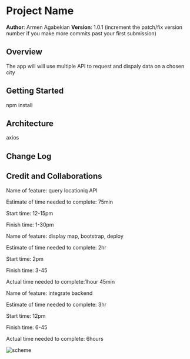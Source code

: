 # Project Name

**Author**: Armen Agabekian
**Version**: 1.0.1 (increment the patch/fix version number if you make more commits past your first submission)

## Overview
The app will will use multiple API to request and dispaly data on a chosen city

## Getting Started
npm install

## Architecture
axios

## Change Log
<!-- Use this area to document the iterative changes made to your application as each feature is successfully implemented. Use time stamps. Here's an example:

01-01-2001 4:59pm - Application now has a fully-functional express server, with a GET route for the location resource. -->

## Credit and Collaborations
<!-- Give credit (and a link) to other people or resources that helped you build this application. -->

Name of feature: query locationiq API

Estimate of time needed to complete: 75min

Start time: 12-15pm

Finish time: 1-30pm


Name of feature: display map, bootstrap, deploy

Estimate of time needed to complete: 2hr 

Start time: 2pm

Finish time: 3-45

Actual time needed to complete:1hour 45min


Name of feature: integrate backend

Estimate of time needed to complete: 3hr 

Start time: 12pm

Finish time: 6-45

Actual time needed to complete: 6hours

![scheme](https://user-images.githubusercontent.com/64112736/186766256-8ef47087-9edf-4f96-aa14-53925434ba5c.jpg)



